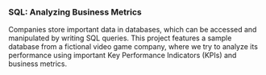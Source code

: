 <h3> SQL: Analyzing Business Metrics </h3> 
Companies store important data in databases, which can be accessed and manipulated by writing SQL queries. 
This project features a sample database from a fictional video game company, where we try to analyze its performance using 
important Key Performance Indicators (KPIs) and business metrics.


